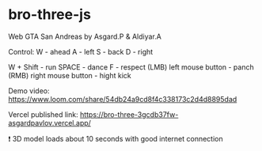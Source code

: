 # bro-three-js

Web GTA San Andreas by Asgard.P & Aldiyar.A

Control:
W - ahead
A - left
S - back
D - right

W + Shift - run
SPACE - dance
F - respect
(LMB) left mouse button - panch
(RMB) right mouse button - hight kick


Demo video: https://www.loom.com/share/54db24a9cd8f4c338173c2d4d8895dad

Vercel published link: https://bro-three-3gcdb37fw-asgardpavlov.vercel.app/

❗ 3D model loads about 10 seconds with good internet connection

